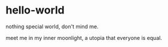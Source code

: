 # hello-world
nothing special world, don't mind me.


meet me in my inner moonlight, a utopia that everyone is equal.
